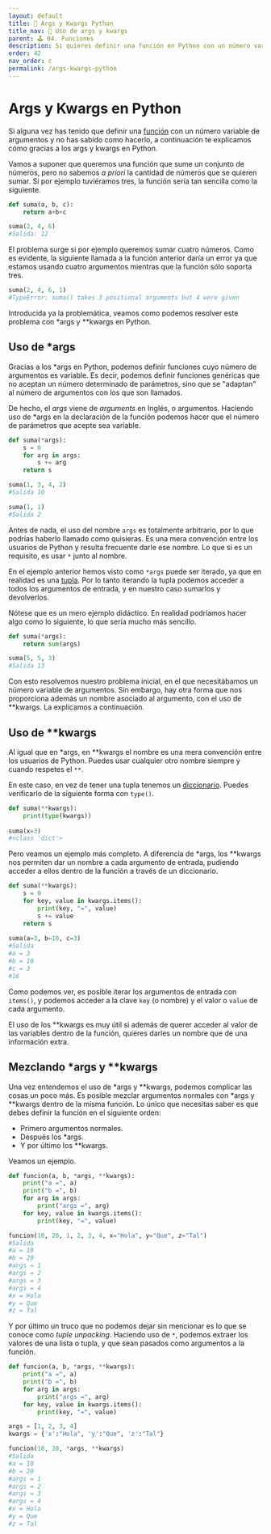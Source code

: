 ```yaml
---
layout: default
title: 📙 Args y Kwargs Python
title_nav: 📙 Uso de args y kwargs
parent: 🕹 04. Funciones
description: Si quieres definir una función en Python con un número variable de argumentos de entrada, esto es posible gracias al uso de args y kwargs. El uso de args nos permite manejar los argumentos como una tupla, y kwargs como un diccionario.
order: 42
nav_order: c
permalink: /args-kwargs-python
---
```


# Args y Kwargs en Python

Si alguna vez has tenido que definir una [función](/funciones-en-python/) con un número variable de argumentos y no has sabido como hacerlo, a continuación te explicamos cómo gracias a los args y kwargs en Python.

Vamos a suponer que queremos una función que sume un conjunto de números, pero no sabemos *a priori* la cantidad de números que se quieren sumar. Si por ejemplo tuviéramos tres, la función sería tan sencilla como la siguiente.


```python
def suma(a, b, c):
    return a+b+c

suma(2, 4, 6)
#Salida: 12
```



El problema surge si por ejemplo queremos sumar cuatro números. Como es evidente, la siguiente llamada a la función anterior daría un error ya que estamos usando cuatro argumentos mientras que la función sólo soporta tres.


```python
suma(2, 4, 6, 1)
#TypeError: suma() takes 3 positional arguments but 4 were given
```


Introducida ya la problemática, veamos como podemos resolver este problema con \*args y \*\*kwargs en Python.

## Uso de \*args

Gracias a los \*args en Python, podemos definir funciones cuyo número de argumentos es variable. Es decir, podemos definir funciones genéricas que no aceptan un número determinado de parámetros, sino que se "adaptan" al número de argumentos con los que son llamados.

De hecho, el *args* viene de *arguments* en Inglés, o argumentos. Haciendo uso de \*args en la declaración de la función podemos hacer que el número de parámetros que acepte sea variable.


```python
def suma(*args):
    s = 0
    for arg in args:
        s += arg
    return s

suma(1, 3, 4, 2)
#Salida 10

suma(1, 1)
#Salida 2
```


Antes de nada, el uso del nombre `args` es totalmente arbitrario, por lo que podrías haberlo llamado como quisieras. Es una mera convención entre los usuarios de Python y resulta frecuente darle ese nombre. Lo que si es un requisito, es usar `*` junto al nombre.

En el ejemplo anterior hemos visto como `*args` puede ser iterado, ya que en realidad es una [tupla](/tuplas-python/). Por lo tanto iterando la tupla podemos acceder a todos los argumentos de entrada, y en nuestro caso sumarlos y devolverlos.

Nótese que es un mero ejemplo didáctico. En realidad podríamos hacer algo como lo siguiente, lo que sería mucho más sencillo.


```python
def suma(*args):
    return sum(args)

suma(5, 5, 3)
#Salida 13
```



Con esto resolvemos nuestro problema inicial, en el que necesitábamos un número variable de argumentos. Sin embargo, hay otra forma que nos proporciona además un nombre asociado al argumento, con el uso de \*\*kwargs. La explicamos a continuación.

## Uso de \*\*kwargs

Al igual que en \*args, en \*\*kwargs el nombre es una mera convención entre los usuarios de Python. Puedes usar cualquier otro nombre siempre y cuando respetes el `**`.

En este caso, en vez de tener una tupla tenemos un [diccionario](/diccionarios-en-python/). Puedes verificarlo de la siguiente forma con `type()`.


```python
def suma(**kwargs):
    print(type(kwargs))
    
suma(x=3)
#<class 'dict'>
```

Pero veamos un ejemplo más completo. A diferencia de \*args, los \*\*kwargs nos permiten dar un nombre a cada argumento de entrada, pudiendo acceder a ellos dentro de la función a través de un diccionario.


```python
def suma(**kwargs):
    s = 0
    for key, value in kwargs.items():
        print(key, "=", value)
        s += value
    return s
    
suma(a=3, b=10, c=3)
#Salida
#a = 3
#b = 10
#c = 3
#16
```

Como podemos ver, es posible iterar los argumentos de entrada con `items()`, y podemos acceder a la clave `key` (o nombre) y el valor o `value` de cada argumento.

El uso de los \*\*kwargs es muy útil si además de querer acceder al valor de las variables dentro de la función, quieres darles un nombre que de una información extra.

## Mezclando \*args y \*\*kwargs

Una vez entendemos el uso de \*args y \*\*kwargs, podemos complicar las cosas un poco más. Es posible mezclar argumentos normales con \*args y \*\*kwargs dentro de la misma función. Lo único que necesitas saber es que debes definir la función en el siguiente orden:
* Primero argumentos normales.
* Después los \*args.
* Y por último los \*\*kwargs.

Veamos un ejemplo.


```python
def funcion(a, b, *args, **kwargs):
    print("a =", a)
    print("b =", b)
    for arg in args:
        print("args =", arg)
    for key, value in kwargs.items():
        print(key, "=", value)

funcion(10, 20, 1, 2, 3, 4, x="Hola", y="Que", z="Tal")
#Salida
#a = 10
#b = 20
#args = 1
#args = 2
#args = 3
#args = 4
#x = Hola
#y = Que
#z = Tal
```


Y por último un truco que no podemos dejar sin mencionar es lo que se conoce como *tuple unpacking*. Haciendo uso de `*`, podemos extraer los valores de una lista o tupla, y que sean pasados como argumentos a la función.


```python
def funcion(a, b, *args, **kwargs):
    print("a =", a)
    print("b =", b)
    for arg in args:
        print("args =", arg)
    for key, value in kwargs.items():
        print(key, "=", value)

args = [1, 2, 3, 4]
kwargs = {'x':"Hola", 'y':"Que", 'z':"Tal"}

funcion(10, 20, *args, **kwargs)
#Salida
#a = 10
#b = 20
#args = 1
#args = 2
#args = 3
#args = 4
#x = Hola
#y = Que
#z = Tal
```

